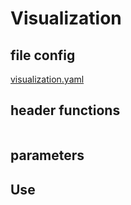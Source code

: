 # Visualization
## file config
[visualization.yaml](../Config/visualization.yaml)

## header functions

~~~

~~~
## parameters


## Use

